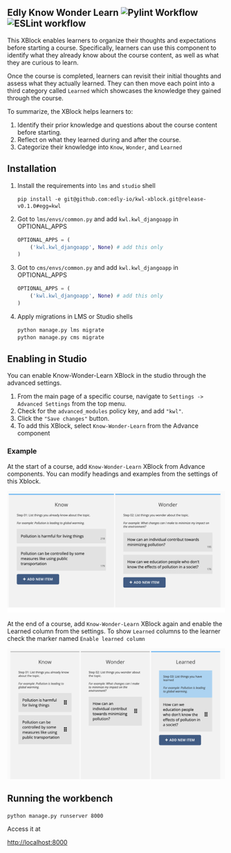 Edly Know Wonder Learn  ![Pylint Workflow](https://github.com/edly-io/kwl-xblock/actions/workflows/pylint.yml/badge.svg)
![ESLint workflow](https://github.com/edly-io/kwl-xblock/actions/workflows/es-lint.yml/badge.svg)
---------------------------------------------

This XBlock enables learners to organize their thoughts and expectations before starting a course. Specifically, learners can use this component to identify what they already know about the course content, as well as what they are curious to learn.

Once the course is completed, learners can revisit their initial thoughts and assess what they actually learned. They can then move each point into a third category called `Learned` which showcases the knowledge they gained through the course.

To summarize, the XBlock helps learners to:

1. Identify their prior knowledge and questions about the course content before starting.
2. Reflect on what they learned during and after the course.
3. Categorize their knowledge into `Know`, `Wonder`, and `Learned`

Installation
------------

1. Install the requirements into `lms` and `studio` shell
    
    ```
    pip install -e git@github.com:edly-io/kwl-xblock.git@release-v0.1.0#egg=kwl
    ```
    
2. Got to `lms/envs/common.py` and add `kwl.kwl_djangoapp` in OPTIONAL_APPS
    
    ```python
    OPTIONAL_APPS = (
    	('kwl.kwl_djangoapp', None) # add this only
    )
    ```
    
3. Got to `cms/envs/common.py` and add `kwl.kwl_djangoapp` in OPTIONAL_APPS
    
    ```python
    OPTIONAL_APPS = (
    	('kwl.kwl_djangoapp', None) # add this only
    )
    ```
    
4. Apply migrations in LMS or Studio shells
    
    ```python
    python manage.py lms migrate
    python manage.py cms migrate
    ```

Enabling in Studio
------------------

You can enable Know-Wonder-Learn XBlock in the studio through the advanced settings.

1. From the main page of a specific course, navigate to `Settings -> Advanced Settings` from the top menu.
2. Check for the `advanced_modules` policy key, and add `"kwl"`.
3. Click the `"Save changes"` button.
4. To add this XBlock, select `Know-Wonder-Learn` from the Advance component

### Example

At the start of a course, add `Know-Wonder-Learn` XBlock from Advance components. You can modify headings and examples from the settings of this Xblock.

![Xblock Start](assets/xblock-start.png)

At the end of a course, add `Know-Wonder-Learn` XBlock again and enable the Learned column from the settings. To show `Learned` columns to the learner check the marker named `Enable learned column`

![Xblock Start](assets/xblock-end.png)

Running the workbench
---------------------
`python manage.py runserver 8000`

Access it at 

[http://localhost:8000](http://localhost:8000)
